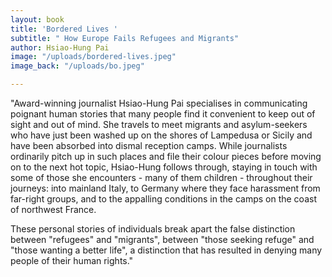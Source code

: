 ```yaml
---
layout: book
title: 'Bordered Lives '
subtitle: " How Europe Fails Refugees and Migrants"
author: Hsiao-Hung Pai
image: "/uploads/bordered-lives.jpeg"
image_back: "/uploads/bo.jpeg"

---
```

"Award-winning journalist Hsiao-Hung Pai specialises in communicating poignant human stories that many people find it convenient to keep out of sight and out of mind. She travels to meet migrants and asylum-seekers who have just been washed up on the shores of Lampedusa or Sicily and have been absorbed into dismal reception camps. While journalists ordinarily pitch up in such places and file their colour pieces before moving on to the next hot topic, Hsiao-Hung follows through, staying in touch with some of those she encounters - many of them children - throughout their journeys: into mainland Italy, to Germany where they face harassment from far-right groups, and to the appalling conditions in the camps on the coast of northwest France.  
  
These personal stories of individuals break apart the false distinction between "refugees" and "migrants", between "those seeking refuge" and "those wanting a better life", a distinction that has resulted in denying many people of their human rights."
